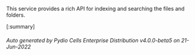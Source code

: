 






This service provides a rich API for indexing and searching the files and folders.

[:summary]

###### Auto generated by Pydio Cells Enterprise Distribution v4.0.0-beta5 on 21-Jun-2022
